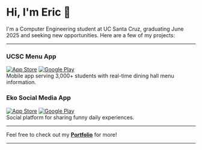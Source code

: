 # Hi, I'm Eric 👋

I'm a Computer Engineering student at UC Santa Cruz, graduating June 2025 and seeking new opportunities. Here are a few of my projects:

---

### UCSC Menu App

[![App Store](https://img.shields.io/badge/Download_on_the_App_Store-black.svg?style=flat-square&logo=apple)](https://apps.apple.com/us/app/ucsc-menu/id1670523487?platform=iphone)
[![Google Play](https://img.shields.io/badge/Download_on_Google_Play-black.svg?style=flat-square&logo=google-play)](https://play.google.com/store/apps/details?id=com.orderOfTheCone.android.menu_app&hl=en_US&pli=1)  
Mobile app serving 3,000+ students with real-time dining hall menu information.  

### Eko Social Media App

[![App Store](https://img.shields.io/badge/Download_on_the_App_Store-black.svg?style=flat-square&logo=apple)](https://apps.apple.com/us/app/eko/id6470772031?platform=iphone)
[![Google Play](https://img.shields.io/badge/Download_on_Google_Play-black.svg?style=flat-square&logo=google-play)](https://play.google.com/store/apps/details?id=com.echo.android&hl=en_US)  
Social platform for sharing funny daily experiences.  

---

Feel free to check out my **[Portfolio](https://github.com/ericbreh/ericbreh/tree/main/portfolio)** for more!


---
